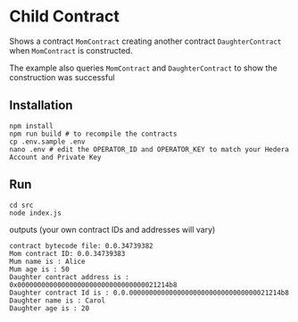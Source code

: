 # Child Contract

Shows a contract `MomContract` creating another contract `DaughterContract` when `MomContract` is constructed.

The example also queries `MomContract` and `DaughterContract` to show the construction was successful

## Installation

```shell
npm install
npm run build # to recompile the contracts
cp .env.sample .env
nano .env # edit the OPERATOR_ID and OPERATOR_KEY to match your Hedera Account and Private Key
```

## Run

```shell
cd src
node index.js 
```

outputs (your own contract IDs and addresses will vary)

```shell
contract bytecode file: 0.0.34739382
Mom contract ID: 0.0.34739383
Mum name is : Alice
Mum age is : 50
Daughter contract address is : 0x00000000000000000000000000000000021214b8
Daughter contract Id is : 0.0.00000000000000000000000000000000021214b8
Daughter name is : Carol
Daughter age is : 20
```

